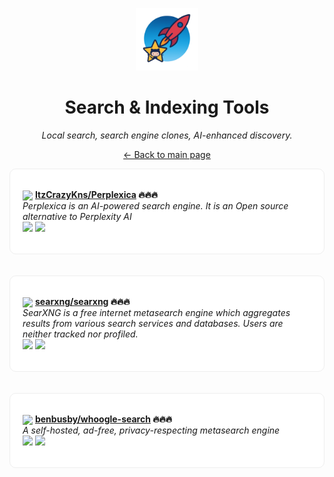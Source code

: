 <p align="center"><img src="../assets/awesome-logo.png" width="100" alt="Awesome Repos"/></p>
<h1 align="center">Search & Indexing Tools</h1>
<p align="center"><i>Local search, search engine clones, AI-enhanced discovery.</i></p>

<p align="center"><a href="../README.md">← Back to main page</a></p>

<div align="left" style="border:1px solid #eee; border-radius:10px; padding:18px 20px; background:#fff;">

<img src="https://avatars.githubusercontent.com/u/95534749?v=4" width="32" style="vertical-align:middle;"/> <strong><a href="https://github.com/ItzCrazyKns/Perplexica">ItzCrazyKns/Perplexica</a> 🔥🔥🔥</strong><br/>
<em>Perplexica is an AI-powered search engine. It is an Open source alternative to Perplexity AI</em><br/>
<span>
<a href="https://github.com/ItzCrazyKns/Perplexica/stargazers"><img src="https://img.shields.io/github/stars/ItzCrazyKns/Perplexica?style=flat-square&labelColor=343b41"></a>
<a href="https://github.com/ItzCrazyKns/Perplexica/network/members"><img src="https://img.shields.io/github/forks/ItzCrazyKns/Perplexica?style=flat-square&labelColor=343b41"></a>
</span>
</div><br><br>

<div align="left" style="border:1px solid #eee; border-radius:10px; padding:18px 20px; background:#fff;">

<img src="https://avatars.githubusercontent.com/u/80454229?v=4" width="32" style="vertical-align:middle;"/> <strong><a href="https://github.com/searxng/searxng">searxng/searxng</a> 🔥🔥🔥</strong><br/>
<em>SearXNG is a free internet metasearch engine which aggregates results from various search services and databases. Users are neither tracked nor profiled.</em><br/>
<span>
<a href="https://github.com/searxng/searxng/stargazers"><img src="https://img.shields.io/github/stars/searxng/searxng?style=flat-square&labelColor=343b41"></a>
<a href="https://github.com/searxng/searxng/network/members"><img src="https://img.shields.io/github/forks/searxng/searxng?style=flat-square&labelColor=343b41"></a>
</span>
</div><br><br>

<div align="left" style="border:1px solid #eee; border-radius:10px; padding:18px 20px; background:#fff;">

<img src="https://avatars.githubusercontent.com/u/33362396?v=4" width="32" style="vertical-align:middle;"/> <strong><a href="https://github.com/benbusby/whoogle-search">benbusby/whoogle-search</a> 🔥🔥🔥</strong><br/>
<em>A self-hosted, ad-free, privacy-respecting metasearch engine</em><br/>
<span>
<a href="https://github.com/benbusby/whoogle-search/stargazers"><img src="https://img.shields.io/github/stars/benbusby/whoogle-search?style=flat-square&labelColor=343b41"></a>
<a href="https://github.com/benbusby/whoogle-search/network/members"><img src="https://img.shields.io/github/forks/benbusby/whoogle-search?style=flat-square&labelColor=343b41"></a>
</span>
</div><br><br>

